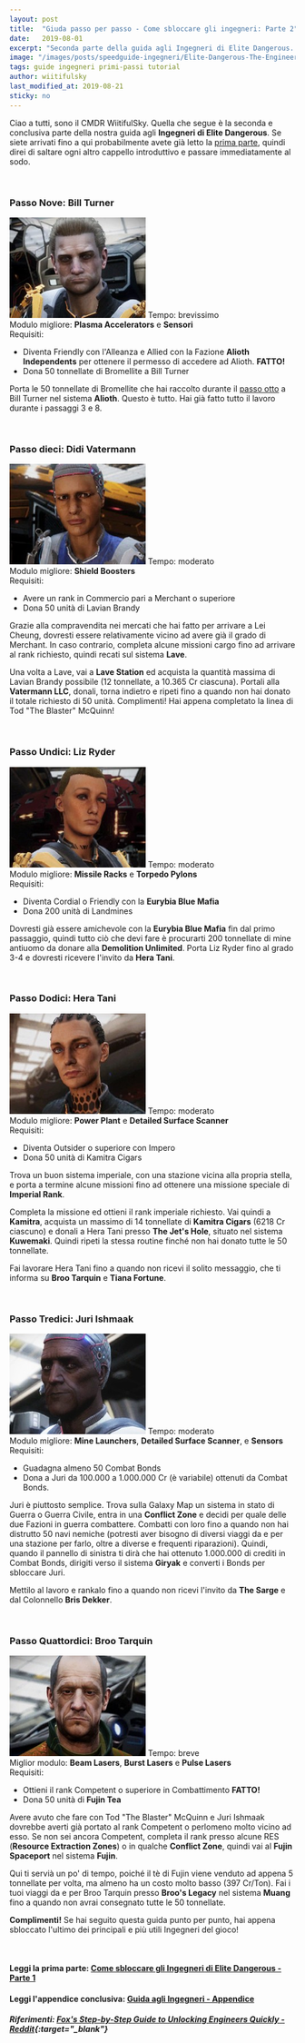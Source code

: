 ```yaml
---
layout: post
title:  "Giuda passo per passo - Come sbloccare gli ingegneri: Parte 2"
date:   2019-08-01
excerpt: "Seconda parte della guida agli Ingegneri di Elite Dangerous. Vediamo come sbloccare Didi Vatermann, Liz Ryder, Hera Tani, Broo Tarquin e molti altri"
image: "/images/posts/speedguide-ingegneri/Elite-Dangerous-The-Engineers2.jpg"
tags: guide ingegneri primi-passi tutorial
author: wiitifulsky
last_modified_at: 2019-08-21
sticky: no
---
```

Ciao a tutti, sono il CMDR WiitifulSky. Quella che segue è la seconda e conclusiva parte della nostra guida agli **Ingegneri di Elite Dangerous**. Se siete arrivati fino a qui probabilmente avete già letto la [prima parte](/blog/speedguide-ingegneri-parte1/), quindi direi di saltare ogni altro cappello introduttivo e passare immediatamente al sodo.

<span class="image fit"><img src="/images/Elite-Division-png.png" alt=""></span>

### Passo Nove: Bill Turner

<div class="box">
<span class="image right"><img src="/images/posts/speedguide-ingegneri/turner.jpg" alt=""></span>
Tempo: brevissimo<br>
Modulo migliore: <b>Plasma Accelerators</b> e <b>Sensori</b><br>
Requisiti:
<ul>
    <li>Diventa Friendly con l'Alleanza e Allied con la Fazione <b>Alioth Independents</b> per ottenere il permesso di accedere ad Alioth. <b>FATTO!</b></li>
    <li>Dona 50 tonnellate di Bromellite a Bill Turner</li>
</ul></div>

Porta le 50 tonnellate di Bromellite che hai raccolto durante il [passo otto](/blog/speedguide-ingegneri-parte1/#passo-otto-selene-jean) a Bill Turner nel sistema **Alioth**. Questo è tutto. Hai già fatto tutto il lavoro durante i passaggi 3 e 8.

<span class="image fit"><img src="/images/Elite-Division-png.png" alt=""></span>

### Passo dieci: Didi Vatermann

<div class="box">
<span class="image right"><img src="/images/posts/speedguide-ingegneri/didi.jpg" alt=""></span>
Tempo: moderato<br>
Modulo migliore: <b>Shield Boosters</b><br>
Requisiti:
<ul>
    <li>Avere un rank in Commercio pari a Merchant o superiore</li>
    <li>Dona 50 unità di Lavian Brandy</li>
</ul></div>

Grazie alla compravendita nei mercati che hai fatto per arrivare a Lei Cheung, dovresti essere relativamente vicino ad avere già il grado di Merchant. In caso contrario, completa alcune missioni cargo fino ad arrivare al rank richiesto, quindi recati sul sistema **Lave**.

Una volta a Lave, vai a **Lave Station** ed acquista la quantità massima di Lavian Brandy possibile (12 tonnellate, a 10.365 Cr ciascuna). Portali alla **Vatermann LLC**, donali, torna indietro e ripeti fino a quando non hai donato il totale richiesto di 50 unità. Complimenti! Hai appena completato la linea di Tod "The Blaster" McQuinn!

<span class="image fit"><img src="/images/Elite-Division-png.png" alt=""></span>

### Passo Undici: Liz Ryder

<div class="box">
<span class="image right"><img src="/images/posts/speedguide-ingegneri/ryder.jpg" alt=""></span>
Tempo: moderato<br>
Modulo migliore: <b> Missile Racks</b> e <b>Torpedo Pylons</b><br>
Requisiti:
<ul>
    <li>Diventa Cordial o Friendly con la <b>Eurybia Blue Mafia</b></li>
    <li>Dona 200 unità di Landmines</li>
</ul></div>

Dovresti già essere amichevole con la **Eurybia Blue Mafia** fin dal primo passaggio, quindi tutto ciò che devi fare è procurarti 200 tonnellate di mine antiuomo da donare alla **Demolition Unlimited**. Porta Liz Ryder fino al grado 3-4 e dovresti ricevere l'invito da **Hera Tani**.

<span class="image fit"><img src="/images/Elite-Division-png.png" alt=""></span>

### Passo Dodici: Hera Tani

<div class="box">
<span class="image right"><img src="/images/posts/speedguide-ingegneri/heratani.jpg" alt=""></span>
Tempo: moderato<br>
Modulo migliore: <b>Power Plant</b> e <b>Detailed Surface Scanner</b><br>
Requisiti:
<ul>
    <li>Diventa Outsider o superiore con Impero</li>
    <li>Dona 50 unità di Kamitra Cigars</li>
</ul></div>

Trova un buon sistema imperiale, con una stazione vicina alla propria stella, e porta a termine alcune missioni fino ad ottenere una missione speciale di **Imperial Rank**. 

Completa la missione ed ottieni il rank imperiale richiesto. Vai quindi a **Kamitra**, acquista un massimo di 14 tonnellate di **Kamitra Cigars** (6218 Cr ciascuno) e donali a Hera Tani presso **The Jet's Hole**, situato nel sistema **Kuwemaki**. Quindi ripeti la stessa routine finché non hai donato tutte le 50 tonnellate. 

Fai lavorare Hera Tani fino a quando non ricevi il solito messaggio, che ti informa su **Broo Tarquin** e **Tiana Fortune**.

<span class="image fit"><img src="/images/Elite-Division-png.png" alt=""></span>

### Passo Tredici: Juri Ishmaak

<div class="box">
<span class="image right"><img src="/images/posts/speedguide-ingegneri/juri.jpg" alt=""></span>
Tempo: moderato<br>
Modulo migliore: <b>Mine Launchers</b>, <b>Detailed Surface Scanner</b>, e <b>Sensors</b><br>
Requisiti:
<ul>
    <li>Guadagna almeno 50 Combat Bonds</li>
    <li>Dona a Juri da 100.000 a 1.000.000 Cr (è variabile) ottenuti da Combat Bonds.</li>
</ul></div>

Juri è piuttosto semplice. Trova sulla Galaxy Map un sistema in stato di Guerra o Guerra Civile, entra in una **Conflict Zone** e decidi per quale delle due Fazioni in guerra combattere. Combatti con loro fino a quando non hai distrutto 50 navi nemiche (potresti aver bisogno di diversi viaggi da e per una stazione per farlo, oltre a diverse e frequenti riparazioni). Quindi, quando il pannello di sinistra ti dirà che hai ottenuto 1.000.000 di crediti in Combat Bonds, dirigiti verso il sistema **Giryak** e converti i Bonds per sbloccare Juri. 

Mettilo al lavoro e rankalo fino a quando non ricevi l'invito da **The Sarge** e dal Colonnello **Bris Dekker**.

<span class="image fit"><img src="/images/Elite-Division-png.png" alt=""></span>

### Passo Quattordici: Broo Tarquin

<div class="box">
<span class="image right"><img src="/images/posts/speedguide-ingegneri/tarquin.jpg" alt=""></span>
Tempo: breve<br>
Miglior modulo: <b>Beam Lasers</b>, <b>Burst Lasers</b> e <b>Pulse Lasers</b><br>
Requisiti:
<ul>
    <li>Ottieni il rank Competent o superiore in Combattimento <b>FATTO!</b></li>
    <li>Dona 50 unità di <b>Fujin Tea</b></li>
</ul></div>

Avere avuto che fare con Tod "The Blaster" McQuinn e Juri Ishmaak dovrebbe averti già portato al rank Competent o perlomeno molto vicino ad esso. Se non sei ancora Competent, completa il rank presso alcune RES (**Resource Extraction Zones**) o in qualche **Conflict Zone**, quindi vai al **Fujin Spaceport** nel sistema **Fujin**. 

Qui ti servià un po' di tempo, poiché il tè di Fujin viene venduto ad appena 5 tonnellate per volta, ma almeno ha un costo molto basso (397 Cr/Ton). Fai i tuoi viaggi da e per Broo Tarquin presso **Broo's Legacy** nel sistema **Muang** fino a quando non avrai consegnato tutte le 50 tonnellate.

**Complimenti!** Se hai seguito questa guida punto per punto, hai appena sbloccato l'ultimo dei principali e più utili Ingegneri del gioco!

<span class="image fit"><img src="/images/Elite-Division-png.png" alt=""></span>

#### Leggi la prima parte: [Come sbloccare gli Ingegneri di Elite Dangerous - Parte 1](/blog/speedguide-ingegneri-parte1/)

#### Leggi l'appendice conclusiva: [Guida agli Ingegneri - Appendice](/blog/speedguide-ingegneri-appendice/)

##### Riferimenti: [Fox's Step-by-Step Guide to Unlocking Engineers Quickly - Reddit](https://www.reddit.com/r/EliteOne/comments/8bs6g8/foxs_stepbystep_guide_to_unlocking_engineers/){:target="_blank"}